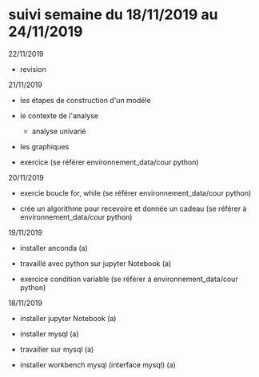 # suivi semaine du 18/11/2019 au 24/11/2019

22/11/2019
 
- revision

21/11/2019

- les étapes de construction d'un modéle 

- le contexte de l'analyse

	- analyse univarié

- les graphiques

- exercice (se référer environnement_data/cour python)


20/11/2019

- exercie boucle for, while (se référer environnement_data/cour python)

- crée un algorithme pour recevoire et donnée un cadeau (se référer à environnement_data/cour python)


19/11/2019

- installer anconda (a)

- travaillé avec python sur jupyter Notebook (a)

- exercice condition variable (se référer à environnement_data/cour python)

18/11/2019

- installer jupyter Notebook (a)

- installer mysql (a)

- travailler sur mysql (a)

- installer workbench mysql (interface mysql) (a)
